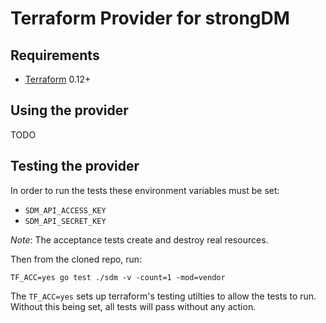 Terraform Provider for strongDM
==================

Requirements
------------
- [Terraform](https://www.terraform.io/downloads.html) 0.12+


Using the provider
----------------------
TODO



Testing the provider
----------------------
In order to run the tests these environment variables must be set:
- `SDM_API_ACCESS_KEY`
- `SDM_API_SECRET_KEY`

_Note_: The acceptance tests create and destroy real resources.

Then from the cloned repo, run: 
```
TF_ACC=yes go test ./sdm -v -count=1 -mod=vendor
```

The `TF_ACC=yes` sets up terraform's testing utilties to allow the tests to run. Without this being set, all tests will pass without any action.